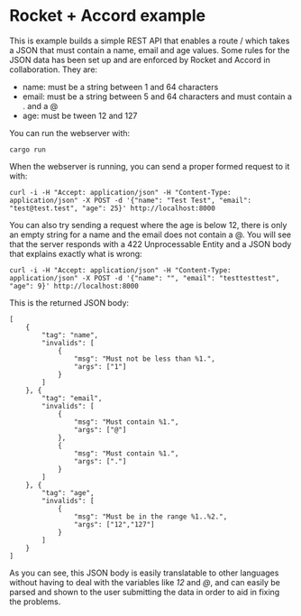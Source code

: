 # Rocket + Accord example

This is example builds a simple REST API that enables a route / which
takes a JSON that must contain a name, email and age values. Some rules
for the JSON data has been set up and are enforced by Rocket and Accord in
collaboration. They are:

* name: must be a string between 1 and 64 characters
* email: must be a string between 5 and 64 characters and must contain a
. and a @
* age: must be tween 12 and 127

You can run the webserver with:

```
cargo run
```

When the webserver is running, you can send a proper formed request to it with:

```
curl -i -H "Accept: application/json" -H "Content-Type: application/json" -X POST -d '{"name": "Test Test", "email": "test@test.test", "age": 25}' http://localhost:8000
```

You can also try sending a request where the age is below 12, there is only
an empty string for a name and the email does not contain a @. You will see
that the server responds with a 422 Unprocessable Entity and a JSON body
that explains exactly what is wrong:

```
curl -i -H "Accept: application/json" -H "Content-Type: application/json" -X POST -d '{"name": "", "email": "testtesttest", "age": 9}' http://localhost:8000
```

This is the returned JSON body:

```
[
    {
        "tag": "name",
        "invalids": [
            {
                "msg": "Must not be less than %1.",
                "args": ["1"]
            }
        ]
    }, {
        "tag": "email",
        "invalids": [
            {
                "msg": "Must contain %1.",
                "args": ["@"]
            },
            {
                "msg": "Must contain %1.",
                "args": ["."]
            }
        ]
    }, {
        "tag": "age",
        "invalids": [
            {
                "msg": "Must be in the range %1..%2.",
                "args": ["12","127"]
            }
        ]
    }
]
```

As you can see, this JSON body is easily translatable to other languages without
having to deal with the variables like *12* and *@*, and can easily be parsed
and shown to the user submitting the data in order to aid in fixing the
problems.
